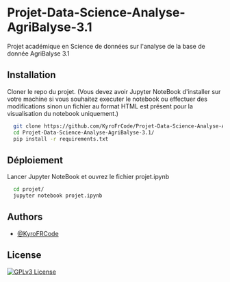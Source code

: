 # Projet-Data-Science-Analyse-AgriBalyse-3.1
Projet académique en Science de données sur l'analyse de la base de donnée AgriBalyse 3.1

## Installation

Cloner le repo du projet.
(Vous devez avoir Jupyter NoteBook d'installer sur votre machine si vous souhaitez executer le notebook ou effectuer des modifications 
sinon un fichier au format HTML est présent pour la visualisation du notebook uniquement.)

```bash
  git clone https://github.com/KyroFrCode/Projet-Data-Science-Analyse-AgriBalyse-3.1.git
  cd Projet-Data-Science-Analyse-AgriBalyse-3.1/
  pip install -r requirements.txt
```

## Déploiement

Lancer Jupyter NoteBook et ouvrez le fichier projet.ipynb

```bash
  cd projet/
  jupyter notebook projet.ipynb
```

## Authors

- [@KyroFRCode](https://github.com/KyroFrCode)


## License

[![GPLv3 License](https://img.shields.io/badge/License-GPL%20v3-yellow.svg)](https://opensource.org/licenses/)
